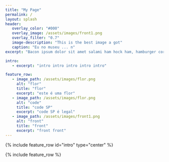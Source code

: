 ```yaml
---
title: "My Page"
permalink: /
layout: splash 
header: 
   overlay_color: "#000"
   overlay_image: /assets/images/front1.png  
   overlay_filter: "0.7"
   image-description: "This is the best image a got" 
   caption: "Eu no museu ... n"
excerpt: "Bacon ipsum dolor sit amet salami ham hock ham, hamburger corned beef short ribs kielbasa biltong t-bone drumstick tri-tip tail sirloin pork chop"

intro: 
   - excerpt: "intro intro intro intro intro"

feature_row:
   - image_path: /assets/images/flor.png
     alt: "flor"
     title: "flor"
     excerpt: "este é uma flor"
   - image_path: /assets/images/flor.png
     alt: "code"
     title: "code SP"
     excerpt: "code SP é legal"
   - image_path: /assets/images/front1.png
     alt: "front"
     title: "front"
     excerpt: "front front"
---
```


{% include feature_row id="intro" type="center" %}

{% include feature_row %}


